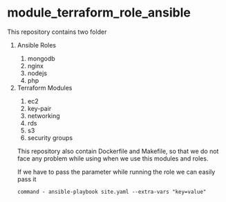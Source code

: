 # module_terraform_role_ansible
  This repository contains two folder 
  	<ol>
	<li>Ansible Roles</li>
	    <ol>
	    <li>mongodb</li>
	    <li>nginx</li>
	    <li>nodejs</li>
	    <li>php</li>
            </ol>
         <li>Terraform Modules</li>
	     <ol>
             <li>ec2</li>
	     <li>key-pair</li>
	     <li>networking</li>
             <li>rds</li>
	     <li>s3</li>
	     <li>security groups</li>
	</ol>

This repository also contain Dockerfile and Makefile, so that we do not face any problem while using when we use this modules and roles.

If we have to pass the parameter while running the role we can easily pass it

```
command - ansible-playbook site.yaml --extra-vars "key=value"
```
